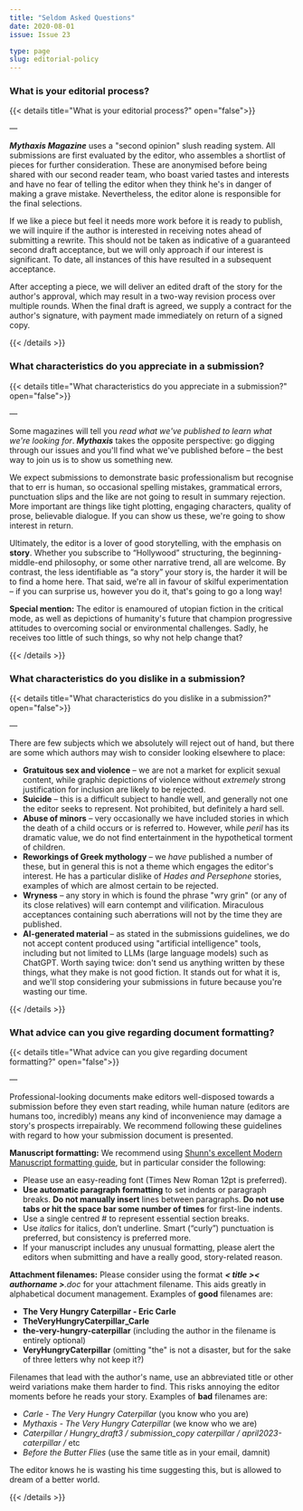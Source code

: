 ```yaml
---
title: "Seldom Asked Questions"
date: 2020-08-01
issue: Issue 23

type: page
slug: editorial-policy
---
```


### What is your editorial process?

{{< details title="What is your editorial process?" open="false">}}

—

***Mythaxis Magazine*** uses a "second opinion" slush reading system. All submissions are first evaluated by the editor, who assembles a shortlist of pieces for further consideration. These are anonymised before being shared with our second reader team, who boast varied tastes and interests and have no fear of telling the editor when they think he's in danger of making a grave mistake. Nevertheless, the editor alone is responsible for the final selections.

If we like a piece but feel it needs more work before it is ready to publish, we will inquire if the author is interested in receiving notes ahead of submitting a rewrite. This should not be taken as indicative of a guaranteed second draft acceptance, but we will only approach if our interest is significant. To date, all instances of this have resulted in a subsequent acceptance.

After accepting a piece, we will deliver an edited draft of the story for the author's approval, which may result in a two-way revision process over multiple rounds. When the final draft is agreed, we supply a contract for the author's signature, with payment made immediately on return of a signed copy.

{{< /details >}}


### What characteristics do you appreciate in a submission?

{{< details title="What characteristics do you appreciate in a submission?" open="false">}}

—

Some magazines will tell you *read what we've published to learn what we're looking for*. ***Mythaxis*** takes the opposite perspective: go digging through our issues and you'll find what we've published before – the best way to join us is to show us something new.

We expect submissions to demonstrate basic professionalism but recognise that to err is human, so occasional spelling mistakes, grammatical errors, punctuation slips and the like are not going to result in summary rejection. More important are things like tight plotting, engaging characters, quality of prose, believable dialogue. If you can show us these, we're going to show interest in return.

Ultimately, the editor is a lover of good storytelling, with the emphasis on **story**. Whether you subscribe to “Hollywood” structuring, the beginning-middle-end philosophy, or some other narrative trend, all are welcome. By contrast, the less identifiable as “a story” your story is, the harder it will be to find a home here. That said, we're all in favour of skilful experimentation – if you can surprise us, however you do it, that's going to go a long way!

**Special mention:** The editor is enamoured of utopian fiction in the critical mode, as well as depictions of humanity's future that champion progressive attitudes to overcoming social or environmental challenges. Sadly, he receives too little of such things, so why not help change that?

{{< /details >}}


### What characteristics do you dislike in a submission?

{{< details title="What characteristics do you dislike in a submission?" open="false">}}

—

There are few subjects which we absolutely will reject out of hand, but there are some which authors may wish to consider looking elsewhere to place:

* **Gratuitous sex and violence** – we are not a market for explicit sexual content, while graphic depictions of violence without *extremely* strong justification for inclusion are likely to be rejected.
* **Suicide** – this is a difficult subject to handle well, and generally not one the editor seeks to represent. Not prohibited, but definitely a hard sell.
* **Abuse of minors** – very occasionally we have included stories in which the death of a child occurs or is referred to. However, while *peril* has its dramatic value, we do not find entertainment in the hypothetical torment of children.
* **Reworkings of Greek mythology** – we *have* published a number of these, but in general this is not a theme which engages the editor's interest. He has a particular dislike of *Hades and Persephone* stories, examples of which are almost certain to be rejected.
* **Wryness** – any story in which is found the phrase "wry grin" (or any of its close relatives) will earn contempt and vilification. Miraculous acceptances containing such aberrations will not by the time they are published.
* **AI-generated material** – as stated in the submissions guidelines, we do not accept content produced using "artificial intelligence" tools, including but not limited to LLMs (large language models) such as ChatGPT. Worth saying twice: don't send us anything written by these things, what they make is not good fiction. It stands out for what it is, and we'll stop considering your submissions in future because you're wasting our time.

{{< /details >}}


### What advice can you give regarding document formatting?

{{< details title="What advice can you give regarding document formatting?" open="false">}}

—

Professional-looking documents make editors well-disposed towards a submission before they even start reading, while human nature (editors are humans too, incredibly) means any kind of inconvenience may damage a story's prospects irrepairably. We recommend following these guidelines with regard to how your submission document is presented.

**Manuscript formatting:** We recommend using [Shunn's excellent Modern Manuscript formatting guide](https://www.shunn.net/format/story/), but in particular consider the following:

- Please use an easy-reading font (Times New Roman 12pt is preferred).
- **Use automatic paragraph formatting** to set indents or paragraph breaks. **Do not manually insert** lines between paragraphs. **Do not use tabs or hit the space bar some number of times** for first-line indents.
- Use a single centred # to represent essential section breaks.
- Use *italics* for italics, don’t underline. Smart (“curly”) punctuation is preferred, but consistency is preferred more.
- If your manuscript includes any unusual formatting, please alert the editors when submitting and have a really good, story-related reason.

**Attachment filenames:** Please consider using the format ***< title >< authorname >**.doc* for your attachment filename. This aids greatly in alphabetical document management. Examples of **good** filenames are:

- **The Very Hungry Caterpillar - Eric Carle**
- **TheVeryHungryCaterpillar_Carle**
- **the-very-hungry-caterpillar** (including the author in the filename is entirely optional)
- **VeryHungryCaterpillar** (omitting "the" is not a disaster, but for the sake of three letters why not keep it?)

Filenames that lead with the author's name, use an abbreviated title or other weird variations make them harder to find. This risks annoying the editor moments before he reads your story. Examples of **bad** filenames are:

- *Carle - The Very Hungry Caterpillar* (you know who you are)
- *Mythaxis - The Very Hungry Caterpillar* (we know who we are)
- *Caterpillar / Hungry_draft3 / submission_copy caterpillar / april2023-caterpillar /* etc
- *Before the Butter Flies* (use the same title as in your email, damnit)

The editor knows he is wasting his time suggesting this, but is allowed to dream of a better world.

{{< /details >}}
